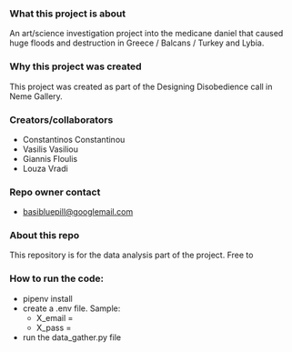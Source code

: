### What this project is about
An art/science investigation project into the medicane daniel that caused huge floods and destruction in Greece / Balcans / Turkey and Lybia. 
### Why this project was created 
This project was created as part of the Designing Disobedience call in Neme Gallery. 
### Creators/collaborators 
- Constantinos Constantinou 
- Vasilis Vasiliou
- Giannis Floulis 
- Louza Vradi
### Repo owner contact   
- basibluepill@googlemail.com
### About this repo 
This repository is for the data analysis part of the project. Free to 
### How to run the code: 
- pipenv install 
- create a .env file. Sample: 
  - X_email = 
  - X_pass = 
- run the data_gather.py file 
